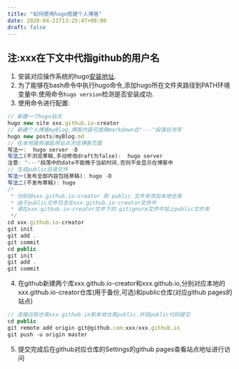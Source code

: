 ```yaml
---
title: "如何使用hugo搭建个人博客"
date: 2020-04-21T13:25:47+08:00
draft: false
---
```

## 注:xxx在下文中代指github的用户名  
1. 安装对应操作系统的hugo[安装地址](https://github.com/gohugoio/hugo/releases).
2. 为了能够在bash命令中执行hugo命令,添加hugo所在文件夹路径到PATH环境变量中.使用命令`hugo version`检测是否安装成功.
3. 使用命令进行配置: 
``` javascript
// 新建一个hugo站点
hugo new site xxx.github.io-creator 
// 新建个人博客myBlog,博客内容可使用markdown在"---"段落后书写
hugo new posts/myBlog.md
// 在本地服务端启用站点浏览博客页面
写法一:  hugo server -D
写法二(不浏览草稿,手动修改draft为false):  hugo server
注意: "---"段落中的date不能晚于当前时间,否则不会显示在博客中
// 生成public目录文件
写法一(发布全部内容包括草稿): hugo -D 
写法二(不发布草稿): hugo 
/* 
 * 分别给xxx.github.io-creator 和 public 文件夹添加本地仓库
 * 由于public文件包含在xxx.github.io-creator文件中
 * 请在xxx.github.io-creator文件下的.gitignore文件中加上public文件夹
 */
cd xxx.github.io-creator
git init 
git add .
git commit 
cd public 
git init
git add .
git commit
```
4. 在github新建两个库xxx.github.io-creator和xxx.github.io,分别对应本地的xxx.github.io-creator仓库(用于备份,可选)和public仓库(对应github pages的站点)
``` javascript
// 连接远程仓库xxx.github.io和本地仓库public.并将public代码提交
cd public 
git remote add origin git@github.com:xxx/xxx.github.io
git push -u origin master
```
5. 提交完成后在github对应仓库的Settings的github pages查看站点地址进行访问

